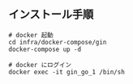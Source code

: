## インストール手順

```shell
# docker 起動
cd infra/docker-compose/gin
docker-compose up -d

# docker にログイン
docker exec -it gin_go_1 /bin/sh
```
